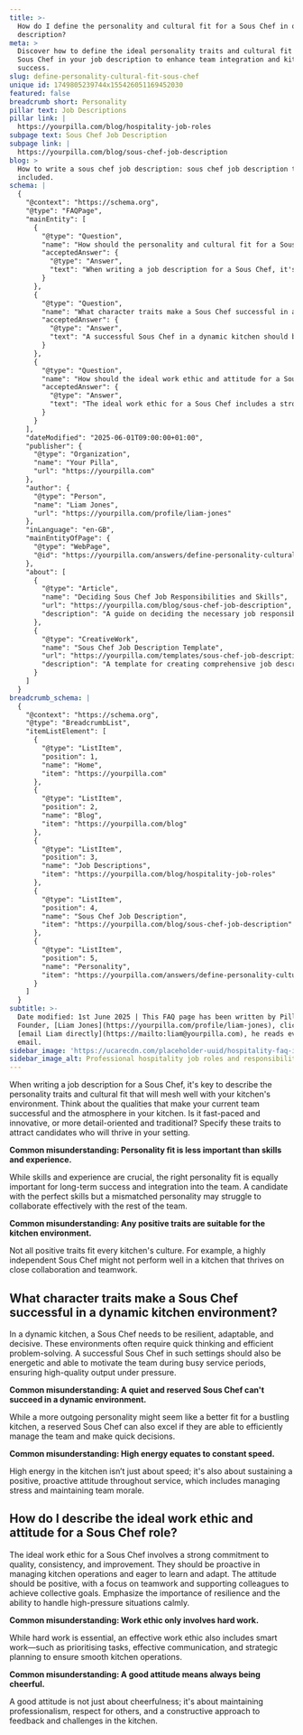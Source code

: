 ```yaml
---
title: >-
  How do I define the personality and cultural fit for a Sous Chef in our job
  description?
meta: >
  Discover how to define the ideal personality traits and cultural fit for a
  Sous Chef in your job description to enhance team integration and kitchen
  success.
slug: define-personality-cultural-fit-sous-chef
unique id: 1749805239744x155426051169452030
featured: false
breadcrumb short: Personality
pillar text: Job Descriptions
pillar link: |
  https://yourpilla.com/blog/hospitality-job-roles
subpage text: Sous Chef Job Description
subpage link: |
  https://yourpilla.com/blog/sous-chef-job-description
blog: >
  How to write a sous chef job description: sous chef job description template
  included.
schema: |
  {
    "@context": "https://schema.org",
    "@type": "FAQPage",
    "mainEntity": [
      {
        "@type": "Question",
        "name": "How should the personality and cultural fit for a Sous Chef be defined in a job description?",
        "acceptedAnswer": {
          "@type": "Answer",
          "text": "When writing a job description for a Sous Chef, it's important to specify the personality traits and cultural fit that align with your kitchen's environment. Consider the successful qualities of your current team and whether your kitchen is fast-paced and innovative or detail-oriented and traditional. The right personality fit is crucial for long-term success and ensuring effective teamwork within your kitchen."
        }
      },
      {
        "@type": "Question",
        "name": "What character traits make a Sous Chef successful in a dynamic kitchen environment?",
        "acceptedAnswer": {
          "@type": "Answer",
          "text": "A successful Sous Chef in a dynamic kitchen should be resilient, adaptable, and decisive. This role often demands quick thinking and efficient problem-solving. Key traits include being energetic, capable of motivating the team during busy periods, and maintaining high-quality output under pressure."
        }
      },
      {
        "@type": "Question",
        "name": "How should the ideal work ethic and attitude for a Sous Chef role be described?",
        "acceptedAnswer": {
          "@type": "Answer",
          "text": "The ideal work ethic for a Sous Chef includes a strong dedication to quality, consistency, and improvement. They should take a proactive approach to managing kitchen operations and continually seek to learn and adapt. The desired attitude involves positivity, teamwork focus, support for colleagues, and resilience in handling high-pressure scenarios."
        }
      }
    ],
    "dateModified": "2025-06-01T09:00:00+01:00",
    "publisher": {
      "@type": "Organization",
      "name": "Your Pilla",
      "url": "https://yourpilla.com"
    },
    "author": {
      "@type": "Person",
      "name": "Liam Jones",
      "url": "https://yourpilla.com/profile/liam-jones"
    },
    "inLanguage": "en-GB",
    "mainEntityOfPage": {
      "@type": "WebPage",
      "@id": "https://yourpilla.com/answers/define-personality-cultural-fit-sous-chef"
    },
    "about": [
      {
        "@type": "Article",
        "name": "Deciding Sous Chef Job Responsibilities and Skills",
        "url": "https://yourpilla.com/blog/sous-chef-job-description",
        "description": "A guide on deciding the necessary job responsibilities and skills required from a Sous Chef."
      },
      {
        "@type": "CreativeWork",
        "name": "Sous Chef Job Description Template",
        "url": "https://yourpilla.com/templates/sous-chef-job-description",
        "description": "A template for creating comprehensive job descriptions for a Sous Chef position, helping employers ensure they cover essential skills and traits."
      }
    ]
  }
breadcrumb_schema: |
  {
    "@context": "https://schema.org",
    "@type": "BreadcrumbList",
    "itemListElement": [
      {
        "@type": "ListItem",
        "position": 1,
        "name": "Home",
        "item": "https://yourpilla.com"
      },
      {
        "@type": "ListItem",
        "position": 2,
        "name": "Blog",
        "item": "https://yourpilla.com/blog"
      },
      {
        "@type": "ListItem",
        "position": 3,
        "name": "Job Descriptions",
        "item": "https://yourpilla.com/blog/hospitality-job-roles"
      },
      {
        "@type": "ListItem",
        "position": 4,
        "name": "Sous Chef Job Description",
        "item": "https://yourpilla.com/blog/sous-chef-job-description"
      },
      {
        "@type": "ListItem",
        "position": 5,
        "name": "Personality",
        "item": "https://yourpilla.com/answers/define-personality-cultural-fit-sous-chef"
      }
    ]
  }
subtitle: >-
  Date modified: 1st June 2025 | This FAQ page has been written by Pilla
  Founder, [Liam Jones](https://yourpilla.com/profile/liam-jones), click to
  [email Liam directly](https://mailto:liam@yourpilla.com), he reads every
  email.
sidebar_image: 'https://ucarecdn.com/placeholder-uuid/hospitality-faq-image.jpg'
sidebar_image_alt: Professional hospitality job roles and responsibilities
---
```

When writing a job description for a Sous Chef, it's key to describe the personality traits and cultural fit that will mesh well with your kitchen's environment. Think about the qualities that make your current team successful and the atmosphere in your kitchen. Is it fast-paced and innovative, or more detail-oriented and traditional? Specify these traits to attract candidates who will thrive in your setting.

**Common misunderstanding: Personality fit is less important than skills and experience.**

While skills and experience are crucial, the right personality fit is equally important for long-term success and integration into the team. A candidate with the perfect skills but a mismatched personality may struggle to collaborate effectively with the rest of the team.

**Common misunderstanding: Any positive traits are suitable for the kitchen environment.**

Not all positive traits fit every kitchen's culture. For example, a highly independent Sous Chef might not perform well in a kitchen that thrives on close collaboration and teamwork.

## What character traits make a Sous Chef successful in a dynamic kitchen environment?

In a dynamic kitchen, a Sous Chef needs to be resilient, adaptable, and decisive. These environments often require quick thinking and efficient problem-solving. A successful Sous Chef in such settings should also be energetic and able to motivate the team during busy service periods, ensuring high-quality output under pressure.

**Common misunderstanding: A quiet and reserved Sous Chef can't succeed in a dynamic environment.**

While a more outgoing personality might seem like a better fit for a bustling kitchen, a reserved Sous Chef can also excel if they are able to efficiently manage the team and make quick decisions.

**Common misunderstanding: High energy equates to constant speed.**

High energy in the kitchen isn’t just about speed; it's also about sustaining a positive, proactive attitude throughout service, which includes managing stress and maintaining team morale.

## How do I describe the ideal work ethic and attitude for a Sous Chef role?

The ideal work ethic for a Sous Chef involves a strong commitment to quality, consistency, and improvement. They should be proactive in managing kitchen operations and eager to learn and adapt. The attitude should be positive, with a focus on teamwork and supporting colleagues to achieve collective goals. Emphasize the importance of resilience and the ability to handle high-pressure situations calmly.

**Common misunderstanding: Work ethic only involves hard work.**

While hard work is essential, an effective work ethic also includes smart work—such as prioritising tasks, effective communication, and strategic planning to ensure smooth kitchen operations.

**Common misunderstanding: A good attitude means always being cheerful.**

A good attitude is not just about cheerfulness; it's about maintaining professionalism, respect for others, and a constructive approach to feedback and challenges in the kitchen.
